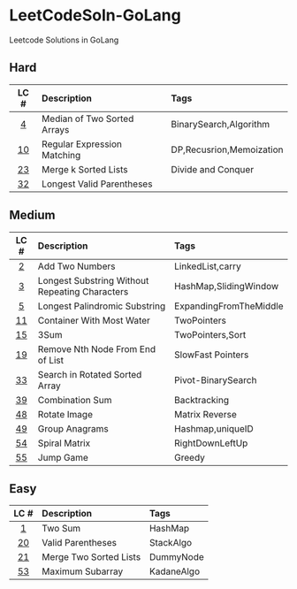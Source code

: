 # LeetCodeSoln-GoLang
Leetcode Solutions in GoLang

## Hard
|LC #|Description|Tags|
|:-:|:-|:-|
|[4](https://leetcode.com/problems/median-of-two-sorted-arrays/)|  Median of Two Sorted Arrays | BinarySearch,Algorithm |
|[10](https://leetcode.com/problems/regular-expression-matching/)| Regular Expression Matching| DP,Recusrion,Memoization|
|[23](https://leetcode.com/problems/merge-k-sorted-lists/)| Merge k Sorted Lists| Divide and Conquer |
|[32](https://leetcode.com/problems/longest-valid-parentheses/)| Longest Valid Parentheses| 

## Medium
|LC #|Description|Tags|
|:-:|:-|:-|
|[2](https://leetcode.com/problems/add-two-numbers/)| Add Two Numbers| LinkedList,carry|
|[3](https://leetcode.com/problems/longest-substring-without-repeating-characters/)| Longest Substring Without Repeating Characters| HashMap,SlidingWindow|
|[5](https://leetcode.com/problems/longest-palindromic-substring/)| Longest Palindromic Substring| ExpandingFromTheMiddle|
|[11](https://leetcode.com/problems/container-with-most-water/)| Container With Most Water| TwoPointers |
|[15](https://leetcode.com/problems/3sum/)| 3Sum | TwoPointers,Sort |
|[19](https://leetcode.com/problems/remove-nth-node-from-end-of-list/)| Remove Nth Node From End of List | SlowFast Pointers |
|[33](https://leetcode.com/problems/search-in-rotated-sorted-array/)| Search in Rotated Sorted Array | Pivot-BinarySearch |
|[39](https://leetcode.com/problems/combination-sum/)| Combination Sum | Backtracking |
|[48](https://leetcode.com/problems/rotate-image/)|  Rotate Image | Matrix Reverse |
|[49](https://leetcode.com/problems/group-anagrams/)|   Group Anagrams | Hashmap,uniqueID |
|[54](https://leetcode.com/problems/spiral-matrix/)|   Spiral Matrix | RightDownLeftUp |
|[55](https://leetcode.com/problems/jump-game/)|  Jump Game | Greedy |




## Easy
|LC #|Description|Tags|
|:-:|:-|:-|
|[1](https://leetcode.com/problems/two-sum/)| Two Sum| HashMap |
|[20](https://leetcode.com/problems/valid-parentheses/)| Valid Parentheses| StackAlgo | 
|[21](https://leetcode.com/problems/merge-two-sorted-lists/)| Merge Two Sorted Lists | DummyNode |
|[53](https://leetcode.com/problems/maximum-subarray/)| Maximum Subarray | KadaneAlgo |
